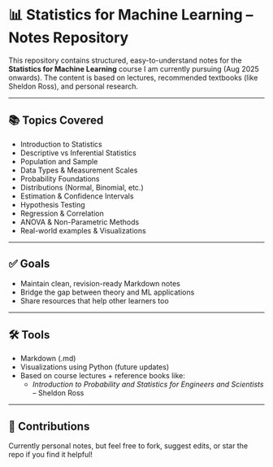 # 📊 Statistics for Machine Learning – Notes Repository

This repository contains structured, easy-to-understand notes for the **Statistics for Machine Learning** course I am currently pursuing (Aug 2025 onwards). The content is based on lectures, recommended textbooks (like Sheldon Ross), and personal research.

---

## 📚 Topics Covered

- Introduction to Statistics
- Descriptive vs Inferential Statistics
- Population and Sample
- Data Types & Measurement Scales
- Probability Foundations
- Distributions (Normal, Binomial, etc.)
- Estimation & Confidence Intervals
- Hypothesis Testing
- Regression & Correlation
- ANOVA & Non-Parametric Methods
- Real-world examples & Visualizations

---

## ✅ Goals

- Maintain clean, revision-ready Markdown notes
- Bridge the gap between theory and ML applications
- Share resources that help other learners too

---

## 🛠️ Tools

- Markdown (.md)
- Visualizations using Python (future updates)
- Based on course lectures + reference books like:
  - *Introduction to Probability and Statistics for Engineers and Scientists* – Sheldon Ross

---

## 🤝 Contributions

Currently personal notes, but feel free to fork, suggest edits, or star the repo if you find it helpful!

